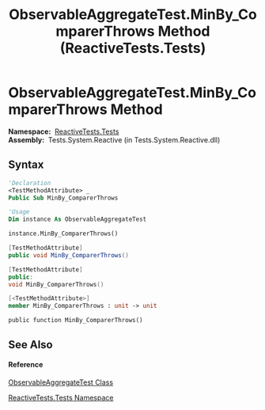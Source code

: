 ﻿---
title: ObservableAggregateTest.MinBy_ComparerThrows Method  (ReactiveTests.Tests)
TOCTitle: MinBy_ComparerThrows Method
ms:assetid: M:ReactiveTests.Tests.ObservableAggregateTest.MinBy_ComparerThrows
ms:mtpsurl: https://msdn.microsoft.com/en-us/library/reactivetests.tests.observableaggregatetest.minby_comparerthrows(v=VS.103)
ms:contentKeyID: 36620252
ms.date: 06/28/2011
mtps_version: v=VS.103
f1_keywords:
- ReactiveTests.Tests.ObservableAggregateTest.MinBy_ComparerThrows
dev_langs:
- CSharp
- JScript
- VB
- FSharp
- c++
---

# ObservableAggregateTest.MinBy\_ComparerThrows Method

**Namespace:**  [ReactiveTests.Tests](hh289046\(v=vs.103\).md)  
**Assembly:**  Tests.System.Reactive (in Tests.System.Reactive.dll)

## Syntax

``` vb
'Declaration
<TestMethodAttribute> _
Public Sub MinBy_ComparerThrows
```

``` vb
'Usage
Dim instance As ObservableAggregateTest

instance.MinBy_ComparerThrows()
```

``` csharp
[TestMethodAttribute]
public void MinBy_ComparerThrows()
```

``` c++
[TestMethodAttribute]
public:
void MinBy_ComparerThrows()
```

``` fsharp
[<TestMethodAttribute>]
member MinBy_ComparerThrows : unit -> unit 
```

``` jscript
public function MinBy_ComparerThrows()
```

## See Also

#### Reference

[ObservableAggregateTest Class](hh314823\(v=vs.103\).md)

[ReactiveTests.Tests Namespace](hh289046\(v=vs.103\).md)

